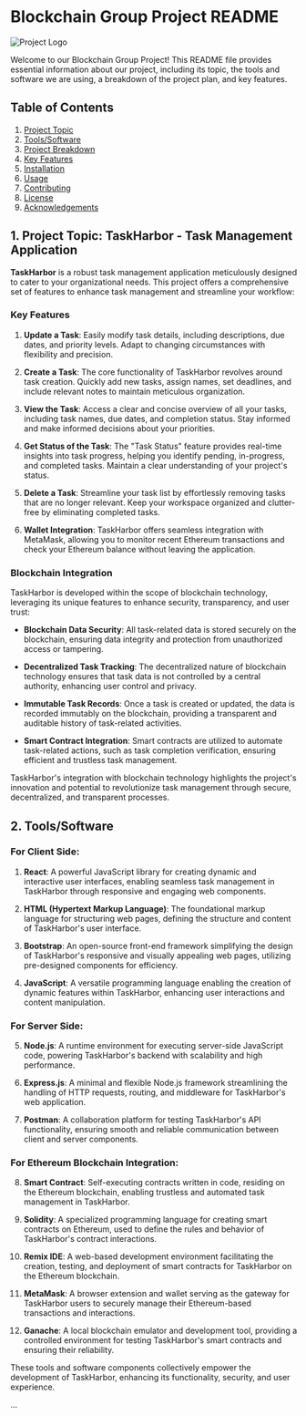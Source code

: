 # Blockchain Group Project README

![Project Logo](project_logo.png)

Welcome to our Blockchain Group Project! This README file provides essential information about our project, including its topic, the tools and software we are using, a breakdown of the project plan, and key features.

## Table of Contents

1. [Project Topic](#project-topic)
2. [Tools/Software](#toolssoftware)
3. [Project Breakdown](#project-breakdown)
4. [Key Features](#key-features)
5. [Installation](#installation)
6. [Usage](#usage)
7. [Contributing](#contributing)
8. [License](#license)
9. [Acknowledgements](#acknowledgements)
## 1. Project Topic: TaskHarbor - Task Management Application

**TaskHarbor** is a robust task management application meticulously designed to cater to your organizational needs. This project offers a comprehensive set of features to enhance task management and streamline your workflow:

### Key Features

1. **Update a Task**: Easily modify task details, including descriptions, due dates, and priority levels. Adapt to changing circumstances with flexibility and precision.

2. **Create a Task**: The core functionality of TaskHarbor revolves around task creation. Quickly add new tasks, assign names, set deadlines, and include relevant notes to maintain meticulous organization.

3. **View the Task**: Access a clear and concise overview of all your tasks, including task names, due dates, and completion status. Stay informed and make informed decisions about your priorities.

4. **Get Status of the Task**: The "Task Status" feature provides real-time insights into task progress, helping you identify pending, in-progress, and completed tasks. Maintain a clear understanding of your project's status.

5. **Delete a Task**: Streamline your task list by effortlessly removing tasks that are no longer relevant. Keep your workspace organized and clutter-free by eliminating completed tasks.

6. **Wallet Integration**: TaskHarbor offers seamless integration with MetaMask, allowing you to monitor recent Ethereum transactions and check your Ethereum balance without leaving the application.

### Blockchain Integration

TaskHarbor is developed within the scope of blockchain technology, leveraging its unique features to enhance security, transparency, and user trust:

- **Blockchain Data Security**: All task-related data is stored securely on the blockchain, ensuring data integrity and protection from unauthorized access or tampering.

- **Decentralized Task Tracking**: The decentralized nature of blockchain technology ensures that task data is not controlled by a central authority, enhancing user control and privacy.

- **Immutable Task Records**: Once a task is created or updated, the data is recorded immutably on the blockchain, providing a transparent and auditable history of task-related activities.

- **Smart Contract Integration**: Smart contracts are utilized to automate task-related actions, such as task completion verification, ensuring efficient and trustless task management.

TaskHarbor's integration with blockchain technology highlights the project's innovation and potential to revolutionize task management through secure, decentralized, and transparent processes.

## 2. Tools/Software

### For Client Side:

1. **React**: A powerful JavaScript library for creating dynamic and interactive user interfaces, enabling seamless task management in TaskHarbor through responsive and engaging web components.

2. **HTML (Hypertext Markup Language)**: The foundational markup language for structuring web pages, defining the structure and content of TaskHarbor's user interface.

3. **Bootstrap**: An open-source front-end framework simplifying the design of TaskHarbor's responsive and visually appealing web pages, utilizing pre-designed components for efficiency.

4. **JavaScript**: A versatile programming language enabling the creation of dynamic features within TaskHarbor, enhancing user interactions and content manipulation.

### For Server Side:

5. **Node.js**: A runtime environment for executing server-side JavaScript code, powering TaskHarbor's backend with scalability and high performance.

6. **Express.js**: A minimal and flexible Node.js framework streamlining the handling of HTTP requests, routing, and middleware for TaskHarbor's web application.

7. **Postman**: A collaboration platform for testing TaskHarbor's API functionality, ensuring smooth and reliable communication between client and server components.

### For Ethereum Blockchain Integration:

8. **Smart Contract**: Self-executing contracts written in code, residing on the Ethereum blockchain, enabling trustless and automated task management in TaskHarbor.

9. **Solidity**: A specialized programming language for creating smart contracts on Ethereum, used to define the rules and behavior of TaskHarbor's contract interactions.

10. **Remix IDE**: A web-based development environment facilitating the creation, testing, and deployment of smart contracts for TaskHarbor on the Ethereum blockchain.

11. **MetaMask**: A browser extension and wallet serving as the gateway for TaskHarbor users to securely manage their Ethereum-based transactions and interactions.

12. **Ganache**: A local blockchain emulator and development tool, providing a controlled environment for testing TaskHarbor's smart contracts and ensuring their reliability.

These tools and software components collectively empower the development of TaskHarbor, enhancing its functionality, security, and user experience.

...

